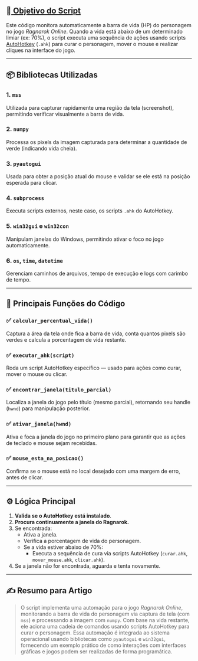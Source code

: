 ## 🎯[ **Objetivo do Script**](https://github.com/FranciscoWallison/Estudos---motorSO/blob/main/ferramentas/python/bot/Script.py)
Este código monitora automaticamente a barra de vida (HP) do personagem no jogo *Ragnarok Online*. Quando a vida está abaixo de um determinado limiar (ex: 70%), o script executa uma sequência de ações usando scripts [AutoHotkey](https://www.autohotkey.com/) (`.ahk`) para curar o personagem, mover o mouse e realizar cliques na interface do jogo.

---

## 📦 **Bibliotecas Utilizadas**

### 1. **`mss`**
Utilizada para capturar rapidamente uma região da tela (screenshot), permitindo verificar visualmente a barra de vida.

### 2. **`numpy`**
Processa os pixels da imagem capturada para determinar a quantidade de verde (indicando vida cheia).

### 3. **`pyautogui`**
Usada para obter a posição atual do mouse e validar se ele está na posição esperada para clicar.

### 4. **`subprocess`**
Executa scripts externos, neste caso, os scripts `.ahk` do AutoHotkey.

### 5. **`win32gui` e `win32con`**
Manipulam janelas do Windows, permitindo ativar o foco no jogo automaticamente.

### 6. **`os`, `time`, `datetime`**
Gerenciam caminhos de arquivos, tempo de execução e logs com carimbo de tempo.

---

## 🔧 **Principais Funções do Código**

### ✅ `calcular_percentual_vida()`
Captura a área da tela onde fica a barra de vida, conta quantos pixels são verdes e calcula a porcentagem de vida restante.

### ✅ `executar_ahk(script)`
Roda um script AutoHotkey específico — usado para ações como curar, mover o mouse ou clicar.

### ✅ `encontrar_janela(titulo_parcial)`
Localiza a janela do jogo pelo título (mesmo parcial), retornando seu handle (`hwnd`) para manipulação posterior.

### ✅ `ativar_janela(hwnd)`
Ativa e foca a janela do jogo no primeiro plano para garantir que as ações de teclado e mouse sejam recebidas.

### ✅ `mouse_esta_na_posicao()`
Confirma se o mouse está no local desejado com uma margem de erro, antes de clicar.

---

## ⚙️ **Lógica Principal**

1. **Valida se o AutoHotkey está instalado**.
2. **Procura continuamente a janela do Ragnarok.**
3. Se encontrada:
   - Ativa a janela.
   - Verifica a porcentagem de vida do personagem.
   - Se a vida estiver abaixo de 70%:
     - Executa a sequência de cura via scripts AutoHotkey (`curar.ahk`, `mover_mouse.ahk`, `clicar.ahk`).
4. Se a janela não for encontrada, aguarda e tenta novamente.

---

## ✍️ **Resumo para Artigo**

> O script implementa uma automação para o jogo *Ragnarok Online*, monitorando a barra de vida do personagem via captura de tela (com `mss`) e processando a imagem com `numpy`. Com base na vida restante, ele aciona uma cadeia de comandos usando scripts AutoHotkey para curar o personagem. Essa automação é integrada ao sistema operacional usando bibliotecas como `pyautogui` e `win32gui`, fornecendo um exemplo prático de como interações com interfaces gráficas e jogos podem ser realizadas de forma programática.

